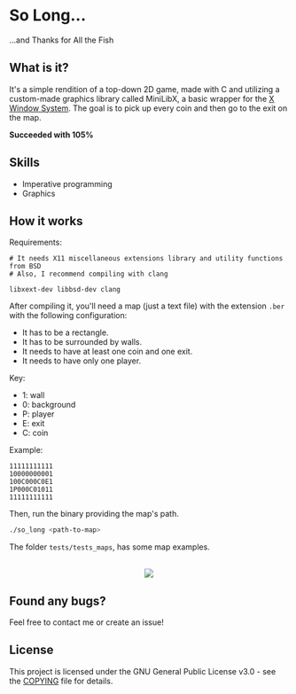 # So Long...

...and Thanks for All the Fish

## What is it?
It's a simple rendition of a top-down 2D game, made with C and utilizing a custom-made graphics library called MiniLibX, a basic wrapper for the [X Window System](https://pt.wikipedia.org/wiki/X_Window_System).
The goal is to pick up every coin and then go to the exit on the map.  

**Succeeded with 105%**

## Skills
 - Imperative programming
 - Graphics


## How it works
Requirements:
```shell
# It needs X11 miscellaneous extensions library and utility functions from BSD
# Also, I recommend compiling with clang

libxext-dev libbsd-dev clang
```

After compiling it, you'll need a map (just a text file) with the extension `.ber` with the following configuration:
 - It has to be a rectangle.
 - It has to be surrounded by walls.
 - It needs to have at least one coin and one exit.
 - It needs to have only one player.

Key:
 - 1: wall
 - 0: background
 - P: player
 - E: exit
 - C: coin
 
 Example:
 ```shell
 11111111111
 10000000001
 100C000C0E1
 1P000C01011
 11111111111
 ```

Then, run the binary providing the map's path.
``` sh
./so_long <path-to-map>
```

The folder `tests/tests_maps`, has some map examples.  

<br/>

<div align="center">
  <img src="https://i.imgur.com/WwFiJGM.png"/>
</div>

## Found any bugs?
Feel free to contact me or create an issue!

## License
This project is licensed under the GNU General Public License v3.0 - see the [COPYING](https://github.com/hde-oliv/so_long/blob/master/COPYING) file for details.

